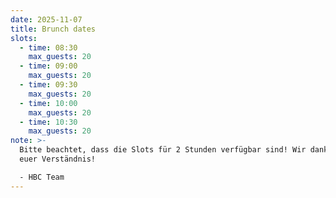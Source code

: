 ```yaml
---
date: 2025-11-07
title: Brunch dates
slots:
  - time: 08:30
    max_guests: 20
  - time: 09:00
    max_guests: 20
  - time: 09:30
    max_guests: 20
  - time: 10:00
    max_guests: 20
  - time: 10:30
    max_guests: 20
note: >-
  Bitte beachtet, dass die Slots für 2 Stunden verfügbar sind! Wir danken für
  euer Verständnis!

  - HBC Team
---
```

